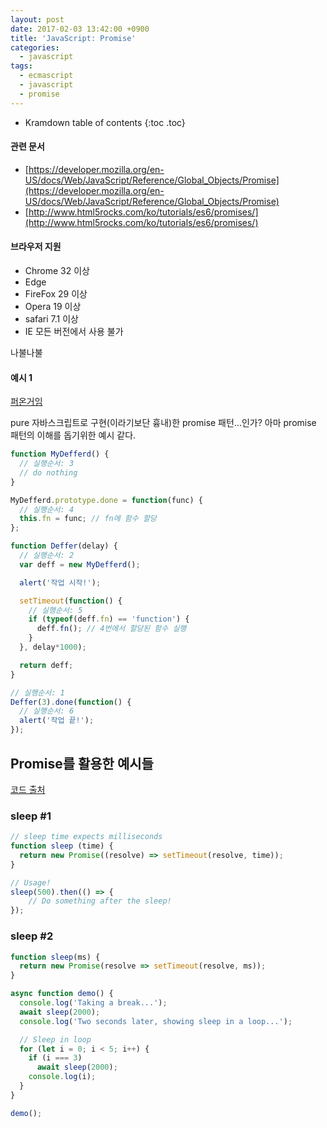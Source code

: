 ```yaml
---
layout: post
date: 2017-02-03 13:42:00 +0900
title: 'JavaScript: Promise'
categories:
  - javascript
tags:
  - ecmascript
  - javascript
  - promise
---
```


* Kramdown table of contents
{:toc .toc}

#### 관련 문서

- [https://developer.mozilla.org/en-US/docs/Web/JavaScript/Reference/Global_Objects/Promise](https://developer.mozilla.org/en-US/docs/Web/JavaScript/Reference/Global_Objects/Promise)
- [http://www.html5rocks.com/ko/tutorials/es6/promises/](http://www.html5rocks.com/ko/tutorials/es6/promises/)

#### 브라우저 지원

- Chrome 32 이상
- Edge
- FireFox 29 이상
- Opera 19 이상
- safari 7.1 이상
- IE 모든 버전에서 사용 불가

나불나불

#### 예시 1

[퍼온거임](http://www.ubus.kr/kiss2me/start.php?id=TG1&page=9&divpage=1&sn=off&ss=on&sc=off&select_arrange=headnum&desc=asc&no=2799)

pure 자바스크립트로 구현(이라기보단 흉내)한 promise 패턴...인가? 아마 promise 패턴의 이해를 돕기위한 예시 같다.

```js
function MyDefferd() {
  // 실행순서: 3
  // do nothing
}

MyDefferd.prototype.done = function(func) {
  // 실행순서: 4
  this.fn = func; // fn에 함수 할당
};

function Deffer(delay) {
  // 실행순서: 2
  var deff = new MyDefferd();

  alert('작업 시작!');

  setTimeout(function() {
    // 실행순서: 5
    if (typeof(deff.fn) == 'function') {
      deff.fn(); // 4번에서 할당된 함수 실행
    }
  }, delay*1000);

  return deff;
}

// 실행순서: 1
Deffer(3).done(function() {
  // 실행순서: 6
  alert('작업 끝!');
});
```

## Promise를 활용한 예시들

[코드 출처](https://stackoverflow.com/questions/951021/what-is-the-javascript-version-of-sleep/39914235#39914235)

### sleep \#1

```js
// sleep time expects milliseconds
function sleep (time) {
  return new Promise((resolve) => setTimeout(resolve, time));
}

// Usage!
sleep(500).then(() => {
    // Do something after the sleep!
});
```

### sleep \#2

```js
function sleep(ms) {
  return new Promise(resolve => setTimeout(resolve, ms));
}

async function demo() {
  console.log('Taking a break...');
  await sleep(2000);
  console.log('Two seconds later, showing sleep in a loop...');

  // Sleep in loop
  for (let i = 0; i < 5; i++) {
    if (i === 3)
      await sleep(2000);
    console.log(i);
  }
}

demo();
```
